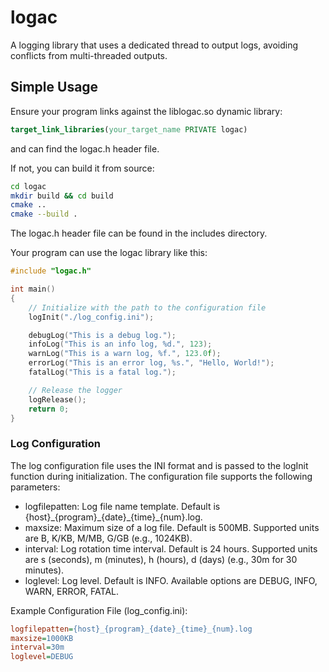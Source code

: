 # logac

A logging library that uses a dedicated thread to output logs, avoiding conflicts from multi-threaded outputs.

## Simple Usage

Ensure your program links against the liblogac.so dynamic library:

```cmake
target_link_libraries(your_target_name PRIVATE logac)
```
and can find the logac.h header file.

If not, you can build it from source:

```bash
cd logac
mkdir build && cd build
cmake ..
cmake --build .
```

The logac.h header file can be found in the includes directory.

Your program can use the logac library like this:

```c
#include "logac.h"

int main()
{
    // Initialize with the path to the configuration file
    logInit("./log_config.ini");

    debugLog("This is a debug log.");
    infoLog("This is an info log, %d.", 123);
    warnLog("This is a warn log, %f.", 123.0f);
    errorLog("This is an error log, %s.", "Hello, World!");
    fatalLog("This is a fatal log.");

    // Release the logger
    logRelease();
    return 0;
}
```

### Log Configuration
The log configuration file uses the INI format and is passed to the logInit function during initialization. 
The configuration file supports the following parameters:
- logfilepatten: Log file name template. Default is {host}\_{program}\_{date}\_{time}\_{num}.log.
- maxsize: Maximum size of a log file. Default is 500MB. Supported units are B, K/KB, M/MB, G/GB (e.g., 1024KB).
- interval: Log rotation time interval. Default is 24 hours. Supported units are s (seconds), m (minutes), h (hours), d (days) (e.g., 30m for 30 minutes).
- loglevel: Log level. Default is INFO. Available options are DEBUG, INFO, WARN, ERROR, FATAL.

Example Configuration File (log_config.ini):
```ini
logfilepatten={host}_{program}_{date}_{time}_{num}.log
maxsize=1000KB
interval=30m
loglevel=DEBUG
```
